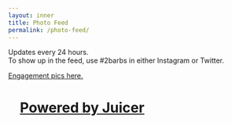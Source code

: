 ```yaml
---
layout: inner
title: Photo Feed
permalink: /photo-feed/
---
```

<div class="col-md-10 col-md-offset-1 center">
    <p>Updates every 24 hours. <br />To show up in the feed, use #2barbs in either Instagram or Twitter.</p>
    <p><a href="{{site.url}}/engagement">Engagement pics here.</a></p>
</div>
<div class="col-md-12 feed">
    <script src="//assets.juicer.io/embed.js" type="text/javascript"></script>
    <link href="//assets.juicer.io/embed.css" media="all" rel="stylesheet" type="text/css" />
    <ul class="juicer-feed" data-feed-id="2barbs"><h1 class="referral"><a href="https://www.juicer.io">Powered by Juicer</a></h1></ul>
</div>